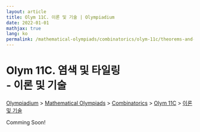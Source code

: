 ```yaml
---
layout: article
title: Olym 11C. 이론 및 기술 | Olympiadium
date: 2022-01-01
mathjax: true
lang: ko
permalink: /mathematical-olympiads/combinatorics/olym-11c/theorems-and-techniques/
---
```

# Olym 11C. 염색 및 타일링 <br> <ssup> - 이론 및 기술</ssup>

<a href="{{ site.homeurl }}">Olympiadium</a> > <a href="{{ site.homeurl }}mathematical-olympiads/">Mathematical Olympiads</a> > <a href="{{ site.homeurl }}mathematical-olympiads/combinatorics/">Combinatorics</a> > <a href="{{ site.homeurl }}mathematical-olympiads/combinatorics/olym-11c/">Olym 11C</a> > <a href="{{ site.homeurl }}mathematical-olympiads/combinatorics/olym-11c/theorems-and-techniques/">이론 및 기술</a>

Comming Soon!
